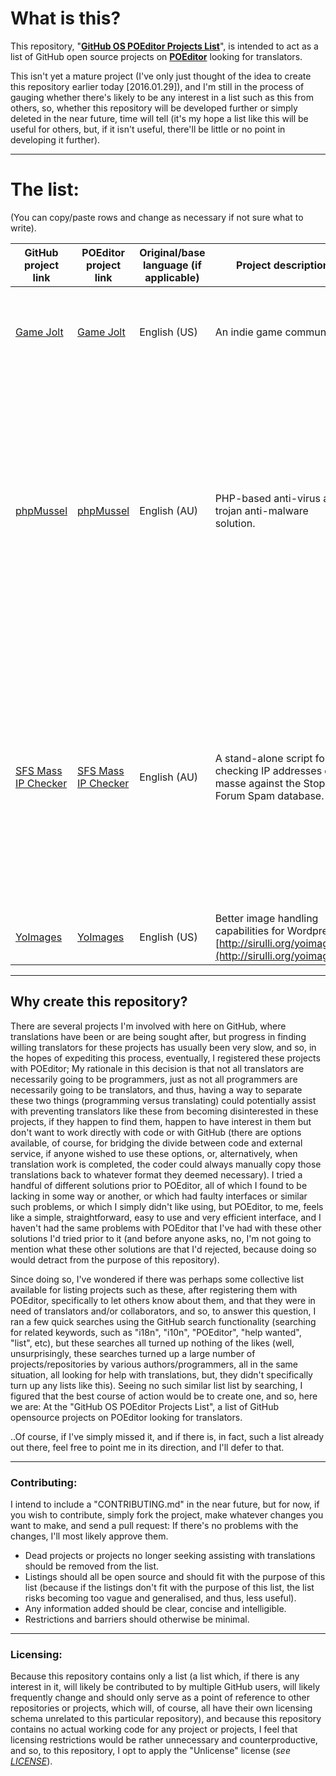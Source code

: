 # What is this?

This repository, "__[GitHub OS POEditor Projects List](https://github.com/Maikuolan/GitHub-OS-POEditor-Projects-List)__", is intended to act as a list of GitHub open source projects on __[POEditor](https://poeditor.com/)__ looking for translators.

This isn't yet a mature project (I've only just thought of the idea to create this repository earlier today [2016.01.29]), and I'm still in the process of gauging whether there's likely to be any interest in a list such as this from others, so, whether this repository will be developed further or simply deleted in the near future, time will tell (it's my hope a list like this will be useful for others, but, if it isn't useful, there'll be little or no point in developing it further).

---

# The list:

(You can copy/paste rows and change as necessary if not sure what to write).

GitHub project link | POEditor project link | Original/base language (if applicable) | Project description | Additional notes (if applicable)
---|---|---|---|---
[Game Jolt](https://github.com/gamejolt/translations) | [Game Jolt](https://poeditor.com/join/project/B4nWT6EgnD) | English (US) | An indie game community. | Translations are a community project. [Help translate!](https://poeditor.com/join/project/B4nWT6EgnD) ([Issues](https://github.com/gamejolt/translations/issues)).
[phpMussel](https://github.com/Maikuolan/phpMussel) | [phpMussel](https://poeditor.com/join/project/5CcT8VcfeK) | English (AU) | PHP-based anti-virus anti-trojan anti-malware solution. | Some translation work already done, but always keen to get whatever help can be offered. Some translations are listed as 100%, but aren't yet proof-read (these will be listed as fuzzy and/or not proofread).
[SFS Mass IP Checker](https://github.com/Maikuolan/SFS-Mass-IP-Checker/) | [SFS Mass IP Checker](https://poeditor.com/join/project/dZAEjJsmj6) | English (AU) | A stand-alone script for checking IP addresses en-masse against the Stop Forum Spam database. | Some translation work already done, but always keen to get whatever help can be offered. Some translations are listed as 100%, but aren't yet proof-read (these will be listed as fuzzy and/or not proofread).
[YoImages](https://github.com/sirulli/yoimages) | [YoImages](https://poeditor.com/projects/view?id=25799) | English (US) | Better image handling capabilities for Wordpress [http://sirulli.org/yoimages/](http://sirulli.org/yoimages/). | --

---

## Why create this repository?

There are several projects I'm involved with here on GitHub, where translations have been or are being sought after, but progress in finding willing translators for these projects has usually been very slow, and so, in the hopes of expediting this process, eventually, I registered these projects with POEditor; My rationale in this decision is that not all translators are necessarily going to be programmers, just as not all programmers are necessarily going to be translators, and thus, having a way to separate these two things (programming versus translating) could potentially assist with preventing translators like these from becoming disinterested in these projects, if they happen to find them, happen to have interest in them but don't want to work directly with code or with GitHub (there are options available, of course, for bridging the divide between code and external service, if anyone wished to use these options, or, alternatively, when translation work is completed, the coder could always manually copy those translations back to whatever format they deemed necessary). I tried a handful of different solutions prior to POEditor, all of which I found to be lacking in some way or another, or which had faulty interfaces or similar such problems, or which I simply didn't like using, but POEditor, to me, feels like a simple, straightforward, easy to use and very efficient interface, and I haven't had the same problems with POEditor that I've had with these other solutions I'd tried prior to it (and before anyone asks, no, I'm not going to mention what these other solutions are that I'd rejected, because doing so would detract from the purpose of this repository).

Since doing so, I've wondered if there was perhaps some collective list available for listing projects such as these, after registering them with POEditor, specifically to let others know about them, and that they were in need of translators and/or collaborators, and so, to answer this question, I ran a few quick searches using the GitHub search functionality (searching for related keywords, such as "i18n", "i10n", "POEditor", "help wanted", "list", etc), but these searches all turned up nothing of the likes (well, unsurprisingly, these searches turned up a large number of projects/repositories by various authors/programmers, all in the same situation, all looking for help with translations, but, they didn't specifically turn up any lists like this). Seeing no such similar list list by searching, I figured that the best course of action would be to create one, and so, here we are: At the "GitHub OS POEditor Projects List", a list of GitHub opensource projects on POEditor looking for translators.

..Of course, if I've simply missed it, and if there is, in fact, such a list already out there, feel free to point me in its direction, and I'll defer to that.

---

### Contributing:

I intend to include a "CONTRIBUTING.md" in the near future, but for now, if you wish to contribute, simply fork the project, make whatever changes you want to make, and send a pull request: If there's no problems with the changes, I'll most likely approve them.

- Dead projects or projects no longer seeking assisting with translations should be removed from the list.
- Listings should all be open source and should fit with the purpose of this list (because if the listings don't fit with the purpose of this list, the list risks becoming too vague and generalised, and thus, less useful).
- Any information added should be clear, concise and intelligible.
- Restrictions and barriers should otherwise be minimal.

---

### Licensing:

Because this repository contains only a list (a list which, if there is any interest in it, will likely be contributed to by multiple GitHub users, will likely frequently change and should only serve as a point of reference to other repositories or projects, which will, of course, all have their own licensing schema unrelated to this particular repository), and because this repository contains no actual working code for any project or projects, I feel that licensing restrictions would be rather unnecessary and counterproductive, and so, to this repository, I opt to apply the "Unlicense" license (*see [LICENSE](https://github.com/Maikuolan/GitHub-OS-POEditor-Projects-List/blob/master/LICENSE)*).
